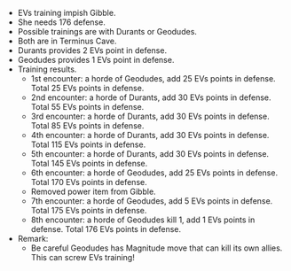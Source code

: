 * EVs training impish Gibble.
* She needs 176 defense.
* Possible trainings are with Durants or Geodudes.
* Both are in Terminus Cave.
* Durants provides 2 EVs point in defense.
* Geodudes provides 1 EVs point in defense.
* Training results.
    * 1st encounter: a horde of Geodudes, add 25 EVs points in defense. Total 25 EVs points in defense.
    * 2nd encounter: a horde of Durants, add 30 EVs points in defense. Total 55 EVs points in defense.
    * 3rd encounter: a horde of Durants, add 30 EVs points in defense. Total 85 EVs points in defense.
    * 4th encounter: a horde of Durants, add 30 EVs points in defense. Total 115 EVs points in defense.
    * 5th encounter: a horde of Durants, add 30 EVs points in defense. Total 145 EVs points in defense.
    * 6th encounter: a horde of Geodudes, add 25 EVs points in defense. Total 170 EVs points in defense.
    * Removed power item from Gibble.
    * 7th encounter: a horde of Geodudes, add 5 EVs points in defense. Total 175 EVs points in defense.
    * 8th encounter: a horde of Geodudes kill 1, add 1 EVs points in defense. Total 176 EVs points in defense.
* Remark:
    * Be careful Geodudes has Magnitude move that can kill its own allies. This can screw EVs training!